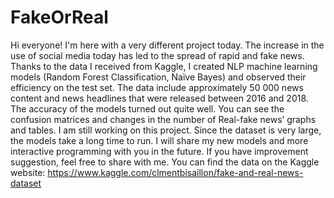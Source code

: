 # FakeOrReal
Hi everyone!
I'm here with a very different project today. The increase in the use of social media today has led to the spread of rapid and fake news. Thanks to the data I received from Kaggle, I created NLP machine learning models (Random Forest Classification, Naïve Bayes) and observed their efficiency on the test set. The data include approximately 50 000 news content and news headlines that were released between 2016 and 2018. The accuracy of the models turned out quite well. You can see the confusion matrices and changes in the number of Real-fake news’ graphs and tables.
I am still working on this project. Since the dataset is very large, the models take a long time to run. I will share my new models and more interactive programming with you in the future. If you have improvement suggestion, feel free to share with me.
You can find the data on the Kaggle website: https://www.kaggle.com/clmentbisaillon/fake-and-real-news-dataset

